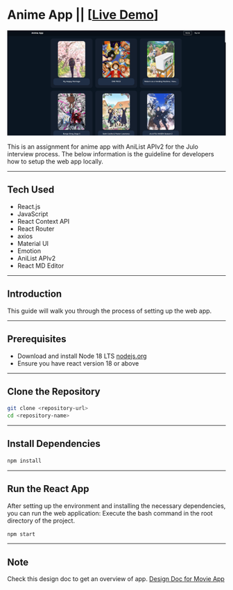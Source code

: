 # Anime App || [[Live Demo](https://julo-animes.netlify.app/)]

![home_page](screenshots/ss.png)

This is an assignment for anime app with AniList APIv2 for the Julo interview process.
The below information is the guideline for developers how to setup the web app locally.

---

## Tech Used

- React.js
- JavaScript
- React Context API
- React Router
- axios
- Material UI
- Emotion
- AniList APIv2
- React MD Editor

---
## Introduction

This guide will walk you through the process of setting up the web app.

---

## Prerequisites

- Download and install Node 18 LTS [nodejs.org](https://nodejs.org/en)
- Ensure you have react version 18 or above

---

## Clone the Repository

```bash
git clone <repository-url>
cd <repository-name>
```

---

## Install Dependencies

```bash
npm install
```

---

## Run the React App

After setting up the environment and installing the necessary dependencies, you can run the web application:
Execute the bash command in the root directory of the project.


```bash
npm start
```

---

## Note
Check this design doc to get an overview of app.
[Design Doc for Movie App](https://docs.google.com/document/d/1xJv8IPtERKYrfYmz78BBBAUS6t0XkQOnAVWxdSVdQpU/edit?usp=sharing)